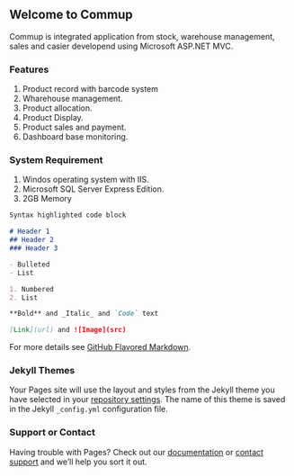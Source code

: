 ## Welcome to Commup

Commup is integrated application from stock, warehouse management, sales and casier developend using Microsoft ASP.NET MVC.

### Features
1. Product record with barcode system
2. Wharehouse management.
3. Product allocation.
4. Product Display.
5. Product sales and payment.
6. Dashboard base monitoring.

### System Requirement
1. Windos operating system with IIS.
2. Microsoft SQL Server Express Edition.
3. 2GB Memory

```markdown
Syntax highlighted code block

# Header 1
## Header 2
### Header 3

- Bulleted
- List

1. Numbered
2. List

**Bold** and _Italic_ and `Code` text

[Link](url) and ![Image](src)
```

For more details see [GitHub Flavored Markdown](https://guides.github.com/features/mastering-markdown/).

### Jekyll Themes

Your Pages site will use the layout and styles from the Jekyll theme you have selected in your [repository settings](https://github.com/sugadotnet/commup/settings). The name of this theme is saved in the Jekyll `_config.yml` configuration file.

### Support or Contact

Having trouble with Pages? Check out our [documentation](https://help.github.com/categories/github-pages-basics/) or [contact support](https://github.com/contact) and we’ll help you sort it out.
